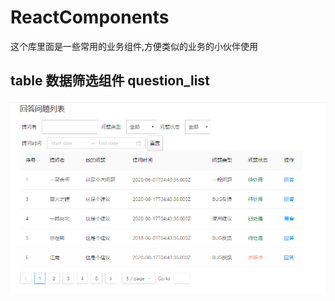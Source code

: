 # ReactComponents

这个库里面是一些常用的业务组件,方便类似的业务的小伙伴使用

## table 数据筛选组件 question_list

![](./assets/2020-08-19-14-20-44.png)
